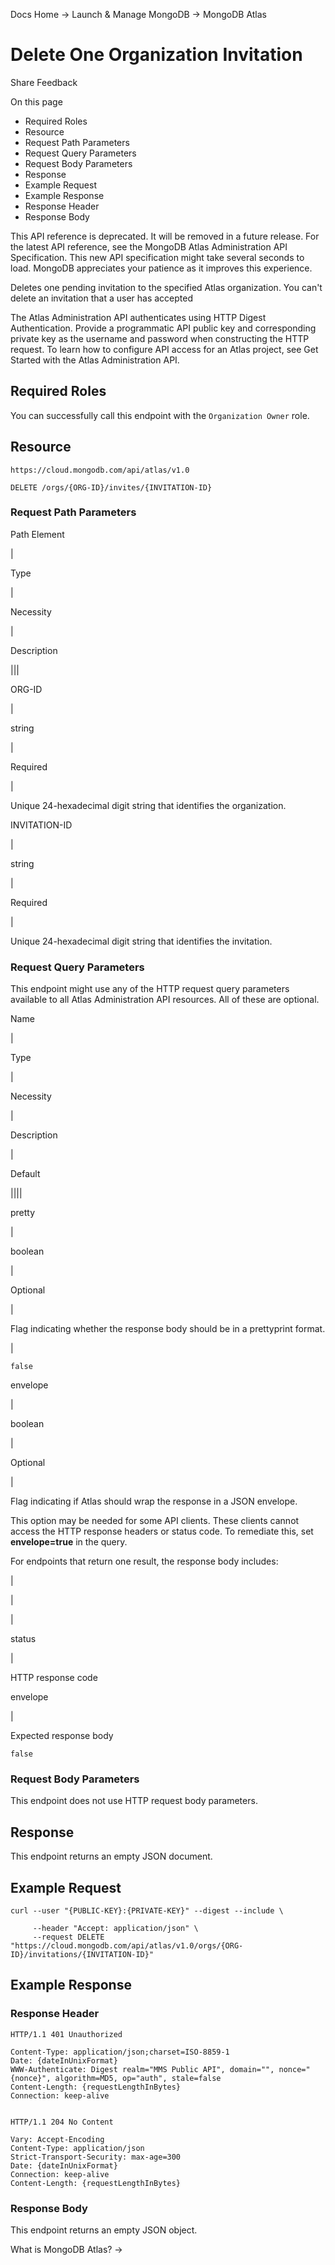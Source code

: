Docs Home → Launch & Manage MongoDB → MongoDB Atlas

# Delete One Organization Invitation

Share Feedback

On this page

  * Required Roles
  * Resource
  * Request Path Parameters
  * Request Query Parameters
  * Request Body Parameters
  * Response
  * Example Request
  * Example Response
  * Response Header
  * Response Body

This API reference is deprecated. It will be removed in a future release. For
the latest API reference, see the MongoDB Atlas Administration API
Specification. This new API specification might take several seconds to load.
MongoDB appreciates your patience as it improves this experience.

Deletes one pending invitation to the specified Atlas organization. You can't
delete an invitation that a user has accepted

The Atlas Administration API authenticates using HTTP Digest Authentication.
Provide a programmatic API public key and corresponding private key as the
username and password when constructing the HTTP request. To learn how to
configure API access for an Atlas project, see Get Started with the Atlas
Administration API.

## Required Roles

You can successfully call this endpoint with the `Organization Owner` role.

## Resource

`https://cloud.mongodb.com/api/atlas/v1.0`

    
    
    DELETE /orgs/{ORG-ID}/invites/{INVITATION-ID}  
      
  
### Request Path Parameters

Path Element

|

Type

|

Necessity

|

Description  
  
|||  
  
ORG-ID

|

string

|

Required

|

Unique 24-hexadecimal digit string that identifies the organization.  
  
INVITATION-ID

|

string

|

Required

|

Unique 24-hexadecimal digit string that identifies the invitation.  
  
### Request Query Parameters

This endpoint might use any of the HTTP request query parameters available to
all Atlas Administration API resources. All of these are optional.

Name

|

Type

|

Necessity

|

Description

|

Default  
  
||||  
  
pretty

|

boolean

|

Optional

|

Flag indicating whether the response body should be in a prettyprint format.

|

`false`  
  
envelope

|

boolean

|

Optional

|

Flag indicating if Atlas should wrap the response in a JSON envelope.

This option may be needed for some API clients. These clients cannot access
the HTTP response headers or status code. To remediate this, set
**envelope=true** in the query.

For endpoints that return one result, the response body includes:

|

|  
  
|  
  
status

|

HTTP response code  
  
envelope

|

Expected response body  
  
`false`  
  
### Request Body Parameters

This endpoint does not use HTTP request body parameters.

## Response

This endpoint returns an empty JSON document.

## Example Request

    
    
    curl --user "{PUBLIC-KEY}:{PRIVATE-KEY}" --digest --include \  
      
         --header "Accept: application/json" \  
         --request DELETE "https://cloud.mongodb.com/api/atlas/v1.0/orgs/{ORG-ID}/invitations/{INVITATION-ID}"  
  
## Example Response

### Response Header

    
    
    HTTP/1.1 401 Unauthorized  
      
    Content-Type: application/json;charset=ISO-8859-1  
    Date: {dateInUnixFormat}  
    WWW-Authenticate: Digest realm="MMS Public API", domain="", nonce="{nonce}", algorithm=MD5, op="auth", stale=false  
    Content-Length: {requestLengthInBytes}  
    Connection: keep-alive  
      
    
    HTTP/1.1 204 No Content  
      
    Vary: Accept-Encoding  
    Content-Type: application/json  
    Strict-Transport-Security: max-age=300  
    Date: {dateInUnixFormat}  
    Connection: keep-alive  
    Content-Length: {requestLengthInBytes}  
  
### Response Body

This endpoint returns an empty JSON object.

What is MongoDB Atlas? →

